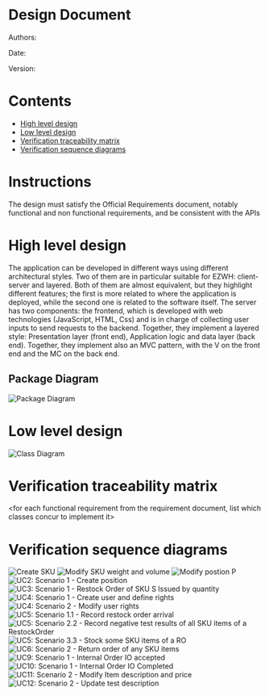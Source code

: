 # Design Document 


Authors: 

Date:

Version:


# Contents

- [High level design](#package-diagram)
- [Low level design](#class-diagram)
- [Verification traceability matrix](#verification-traceability-matrix)
- [Verification sequence diagrams](#verification-sequence-diagrams)

# Instructions

The design must satisfy the Official Requirements document, notably functional and non functional requirements, and be consistent with the APIs

# High level design 

The application can be developed in different ways using different architectural styles. Two of them are in particular suitable for EZWH: client-server and layered. Both of them are almost equivalent, but they highlight different features; the first is more related to where the application is deployed, while the second one is related to the software itself.
The server has two components: the frontend, which is developed with web technologies (JavaScript, HTML, Css) and is in charge of collecting user inputs to send requests to the backend.
Together, they implement a layered style: Presentation layer (front end), Application logic and data layer (back end). 
Together, they implement also an MVC pattern, with the V on the front end and the MC on the back end.

## Package Diagram

![Package Diagram](./Diagrams/Package_diagram.png "Package Diagram")

# Low level design

![Class Diagram](./Diagrams/ClassDiagram1.jpg "Class Diagram")

# Verification traceability matrix

\<for each functional requirement from the requirement document, list which classes concur to implement it>



# Verification sequence diagrams

![Create SKU](./Diagrams/Create%20SKU.jpg "Create SKU")
![Modify SKU weight and volume](./Diagrams/Modify%20SKU%20weight%20and%20volume.jpg "Modify SKU weight and volume")
![Modify postion P](./Diagrams/Modify%20postion%20P.jpg "Modify postion P") 
![UC2: Scenario 1 - Create position](./Diagrams/SD%20-%20UC2%20Scenario%201%20-%20Create%20position.jpg "UC2: Scenario 1 - Create position")
![UC3: Scenario 1 - Restock Order of SKU S Issued by quantity](./Diagrams/SD%20-%20UC3%20Scenario%201%20-%20Restock%20Order%20of%20SKU%20S%20issued%20by%20quantity.jpg "UC3: Scenario 1 - Restock Order of SKU S Issued by quantity")
![UC4: Scenario 1 - Create user and define rights](./Diagrams/SD%20-%20UC4%20Scenario%201%20-%20Create%20user%20and%20define%20rights.jpg "UC4: Scenario 1 - Create user and define rights")
![UC4: Scenario 2 - Modify user rights](./Diagrams/SD%20-%20UC4%20Scenario%202%20-%20Modify%20user%20rights.jpg "UC4: Scenario 2 - Modify user rights")
![UC5: Scenario 1.1 - Record restock order arrival](./Diagrams/UC5.1.jpg "UC5: Scenario 1.1 - Record restock order arrival")
![UC5: Scenario 2.2 - Record negative test results of all SKU items of a RestockOrder](./Diagrams/UC5.2.jpg "UC5: Scenario 2.2 - Record negative test results of all SKU items of a RestockOrder")
![UC5: Scenario 3.3 - Stock some SKU items of a RO](./Diagrams/UC5.3.jpg "UC5: Scenario 3.3 - Stock some SKU items of a RO")
![UC6: Scenario 2 - Return order of any SKU items](./Diagrams/UC6.2.jpg "UC6: Scenario 2 - Return order of any SKU items")
![UC9: Scenario 1 - Internal Order IO accepted](./Diagrams/SD%20-%20UC9%20Scenario%201.jpg "UC9: Scenario 1 - Internal Order IO accepted")
![UC10: Scenario 1 - Internal Order IO Completed](./Diagrams/SD%20-%20UC10%20Scenario%201.jpg "UC10: Scenario 1 - Internal Order IO Completed")
![UC11: Scenario 2 - Modify Item description and price](./Diagrams/SD%20-%20UC11%20Scenario%202.jpg "UC11: Scenario 2 - Modify Item description and price")
![UC12: Scenario 2 - Update test description](./Diagrams/SD%20-%20UC12%20Scenario%202.jpg "UC12: Scenario 2 - Update test description")

